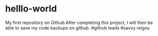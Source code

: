 # helllo-world
My first repository on Github.After completing this project, 
I will then be able to save my code backups on github.
#github leads
#savvy reigns 
